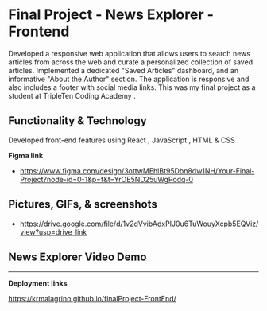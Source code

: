 # Final Project - News Explorer - Frontend

Developed a responsive web application that allows users to search news articles from across the web and curate a personalized collection of saved articles. Implemented a dedicated "Saved Articles" dashboard, and an informative "About the Author" section. The application is responsive and also includes a footer with social media links. This was my final project as a student at TripleTen Coding Academy .

## Functionality & Technology

Developed front-end features using React , JavaScript , HTML & CSS .

**Figma link**

- https://www.figma.com/design/3ottwMEhlBt95Dbn8dw1NH/Your-Final-Project?node-id=0-1&p=f&t=YrOE5ND25uWgPodq-0

## Pictures, GIFs, & screenshots

- https://drive.google.com/file/d/1v2dVvibAdxPIJ0u6TuWouyXcpb5EQViz/view?usp=drive_link

## News Explorer Video Demo

---

**Deployment links**

https://krmalagrino.github.io/finalProject-FrontEnd/
